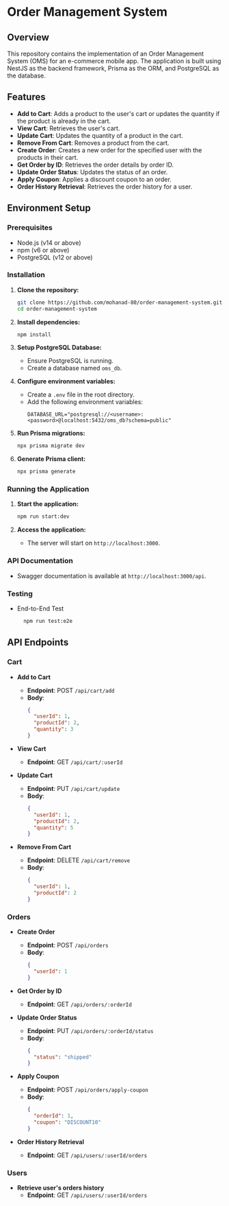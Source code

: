 # Order Management System

## Overview

This repository contains the implementation of an Order Management System (OMS) for an e-commerce mobile app. The application is built using NestJS as the backend framework, Prisma as the ORM, and PostgreSQL as the database.

## Features

- **Add to Cart**: Adds a product to the user's cart or updates the quantity if the product is already in the cart.
- **View Cart**: Retrieves the user's cart.
- **Update Cart**: Updates the quantity of a product in the cart.
- **Remove From Cart**: Removes a product from the cart.
- **Create Order**: Creates a new order for the specified user with the products in their cart.
- **Get Order by ID**: Retrieves the order details by order ID.
- **Update Order Status**: Updates the status of an order.
- **Apply Coupon**: Applies a discount coupon to an order.
- **Order History Retrieval**: Retrieves the order history for a user.

## Environment Setup

### Prerequisites

- Node.js (v14 or above)
- npm (v6 or above)
- PostgreSQL (v12 or above)

### Installation

1. **Clone the repository:**
   ```sh
   git clone https://github.com/mohanad-80/order-management-system.git
   cd order-management-system
   ```

2. **Install dependencies:**
   ```sh
   npm install
   ```

3. **Setup PostgreSQL Database:**
   - Ensure PostgreSQL is running.
   - Create a database named `oms_db`.

4. **Configure environment variables:**
   - Create a `.env` file in the root directory.
   - Add the following environment variables:
     ```
     DATABASE_URL="postgresql://<username>:<password>@localhost:5432/oms_db?schema=public"
     ```

5. **Run Prisma migrations:**
   ```sh
   npx prisma migrate dev
   ```

6. **Generate Prisma client:**
   ```sh
   npx prisma generate
   ```

### Running the Application

1. **Start the application:**
   ```sh
   npm run start:dev
   ```

2. **Access the application:**
   - The server will start on `http://localhost:3000`.

### API Documentation

- Swagger documentation is available at `http://localhost:3000/api`.

### Testing

  - End-to-End Test
  
    ```sh
      npm run test:e2e
    ```

## API Endpoints

### Cart

- **Add to Cart**
  - **Endpoint**: POST `/api/cart/add`
  - **Body**:
    ```json
    {
      "userId": 1,
      "productId": 2,
      "quantity": 3
    }
    ```

- **View Cart**
  - **Endpoint**: GET `/api/cart/:userId`

- **Update Cart**
  - **Endpoint**: PUT `/api/cart/update`
  - **Body**:
    ```json
    {
      "userId": 1,
      "productId": 2,
      "quantity": 5
    }
    ```

- **Remove From Cart**
  - **Endpoint**: DELETE `/api/cart/remove`
  - **Body**:
    ```json
    {
      "userId": 1,
      "productId": 2
    }
    ```

### Orders

- **Create Order**
  - **Endpoint**: POST `/api/orders`
  - **Body**:
    ```json
    {
      "userId": 1
    }
    ```

- **Get Order by ID**
  - **Endpoint**: GET `/api/orders/:orderId`

- **Update Order Status**
  - **Endpoint**: PUT `/api/orders/:orderId/status`
  - **Body**:
    ```json
    {
      "status": "shipped"
    }
    ```

- **Apply Coupon**
  - **Endpoint**: POST `/api/orders/apply-coupon`
  - **Body**:
    ```json
    {
      "orderId": 1,
      "coupon": "DISCOUNT10"
    }
    ```

- **Order History Retrieval**
  - **Endpoint**: GET `/api/users/:userId/orders`

### Users

- **Retrieve user's orders history**
  - **Endpoint**: GET `/api/users/:userId/orders`